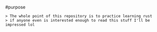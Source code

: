 #purpose

	> The whole point of this repository is to practice learning rust
	> if anyone even is interested enough to read this stuff I'll be impressed lol

